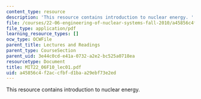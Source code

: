 ```yaml
---
content_type: resource
description: 'This resource contains introduction to nuclear energy. '
file: /courses/22-06-engineering-of-nuclear-systems-fall-2010/a45856c4f2accfbfd1baa29ebf73e2ed_MIT22_06F10_lec01.pdf
file_type: application/pdf
learning_resource_types: []
ocw_type: OCWFile
parent_title: Lectures and Readings
parent_type: CourseSection
parent_uid: 3e44c0cd-e41a-0732-a2e2-bc525a0718ea
resourcetype: Document
title: MIT22_06F10_lec01.pdf
uid: a45856c4-f2ac-cfbf-d1ba-a29ebf73e2ed
---
```

This resource contains introduction to nuclear energy. 

